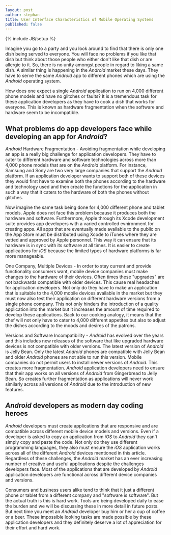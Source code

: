 ```yaml
---
layout: post
author: stephan
title: User Interface Characteristics of Mobile Operating Systems
published: false
---
```

{% include JB/setup %}

Imagine you go to a party and you look around to find that there is only one dish being served to everyone. You will face no problems if you like that dish but think about those people who either don't like that dish or are allergic to it. So, there is no unity amongst people in regard to liking a same dish. A similar thing is happening in the *Android* market these days. They have to serve the same *Android* app to different phones which are using the *Android* operating system.

How does one expect a single *Android* application to run on 4,000 different phone models and have no glitches or faults? It is a tremendous task for these application developers as they have to cook a dish that works for everyone. This is known as hardware fragmentation when the software and hardware seem to be incompatible.

## What problems do app developers face while developing an app for *Android*?

*Android* Hardware Fragmentation - Avoiding fragmentation while developing an app is a really big challenge for application developers. They have to cater to different hardware and software technologies across more than 4,000 phone models that are on the *Android* platform. For instance, Samsung and Sony are two very large companies that support the *Android* platform. If an application developer wants to support both of these devices they would first have to examine both the phones according to the hardware and technology used and then create the functions for the application in such a way that it caters to the hardware of both the phones without glitches. 

Now imagine the same task being done for 4,000 different phone and tablet models. Apple does not face this problem because it produces both the hardware and software. Furthermore, Apple through its Xcode development suite provides app developers with a varied controlled evnironment for creating apps. All apps that are eventually made available to the public on the App Store must be distributed using Xcode to iTunes where they are vetted and approved by Apple personnel. This way it can ensure that its hardware is in sync with its software at all times. It is easier to create applications for *iOS* because the limited types of hardware platforms is far more manageable.

One Company, Multiple Devices - In order to stay current and provide functionality consumers want, mobile device companies must make changes to the hardware of their devices. Often times these "upgrades" are not backwards compatible with older devices. This cause real headaches for application developers. Not only do they have to make an application that is suitable to the 4,000 mobile devices available in the market but they must now also test their application on different hardware versions from a single phone company. This not only hinders the introduction of a quality application into the market but it increases the amount of time required to develop these applications. Back to our cooking analogy, it means that the chef will not only have to cater to 4,000 different appetites but also to adjust the dishes according to the moods and desires of the patrons.

Versions and Software Incompatibility - *Android* has evolved over the years and this includes new releases of the software that like upgraded hardware devices is not compatible with older versions. The latest version of *Android* is Jelly Bean. Only the latest *Android* phones are compatible with Jelly Bean and older *Android* phones are not able to run this version. Mobile companies do not permit users to install newer versions of *Android*. This creates more fragmentation. *Android* application developers need to ensure that their app works on all versions of *Android* from Gingerbread to Jelly Bean. So creates further fragmentation as applications will never work similarly across all versions of *Android* due to the introduction of new features.

## *Android* developers as modern day coding heroes

*Android* developers must create applications that are responsive and are compatible across different mobile device models and versions. Even if a developer is asked to copy an application from *iOS* to *Android* they can't simply copy and paste the code. Not only do they use different programming languages, they also must ensure the *iOS* application works across all of the different *Android* devices mentioned in this article. Regardless of these challenges, the *Android* market has an ever increasing number of creative and useful applications despite the challenges developers face. Most of the applications that are developed by *Android* application developers are functional across different device companies and versions.

Consumers and business users alike tend to think that it just a different phone or tablet from a different company and "software is software". But the actual truth is this is hard work. Tools are being developed daily to ease the burden and we will be discussing these in more detail in future posts. But next time you meet an *Android* developer buy him or her a cup of coffee or a beer. These impossible looking tasks are made possible by these application developers and they definitely deserve a lot of appreciation for their effort and hard work.